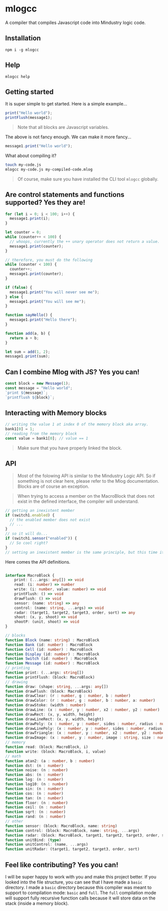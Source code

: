 # mlogcc

A compiler that compiles Javascript code into Mindustry logic code.

## Installation

`npm i -g mlogcc`

## Help

`mlogcc help`

## Getting started

It is super simple to get started. Here is a simple example...

```js
print("Hello world");
printFlush(message1);
```

> Note that all blocks are Javascript variables.

The above is not fancy enough. We can make it more fancy...

```js
message1.print("Hello world");
```

What about compiling it?

```sh
touch my-code.js
mlogcc my-code.js my-compiled-code.mlog
```

> Of course, make sure you have installed the CLI tool `mlogcc` globally.

## Are control statements and functions supported? Yes they are!

```js
for (let i = 0; i < 100; i++) {
  message1.print(i);
}

let counter = 0;
while (counter++ < 100) {
  // whoops, currently the ++ unary operator does not return a value.
  message1.print(counter);
}

// therefore, you must do the following
while (counter < 100) {
  counter++;
  message1.print(counter);
}

if (false) {
  message1.print("You will never see me");
} else {
  message1.print("You will see me");
}

function sayHello() {
  message1.print("Hello there");
}

function add(a, b) {
  return a + b;
}

let sum = add(1, 2);
message1.print(sum);
```

## Can I combine Mlog with JS? Yes you can!

```js
const block = new Message(1);
const message = "Hello world";
`print ${message}`;
`printflush ${block}`;
```

## Interacting with Memory blocks

```js
// writing the value 1 at index 0 of the memory block aka array.
bank1[0] = 1;
// reading from the memory block
const value = bank1[0]; // value == 1
```

> Make sure that you have properly linked the block.

## API

> Most of the folowing API is similar to the Mindustry Logic API. So if something is not clear here, please refer to the Mlog documentation. Blocks are of course an exception.

> When trying to access a member on the MacroBlock that does not exist in the defined interface, the compiler will understand.

```js
// getting an inexistent member
if (switch1.enabled) {
  // the enabled member does not exist
  // ...
}
// so it will do...
if (switch1.sensor("enabled")) {
  // So cool right?
}
// setting an inexistent member is the same principle, but this time it will use the control function.
```

Here comes the API definitions.

```ts

interface MacroBlock {
    print: (...args: any[]) => void
    read: (i: number) => number
    write: (i: number, value: number) => void
    printFlush: () => void
    drawFlush: () => void
    sensor: (name: string) => any
    control: (name: string, ...args) => void
    radar: (target1, target2, target3, order, sort) => any
    shoot: (x, y, shoot) => void
    shootP: (unit, shoot) => void
}

// blocks
function Block (name: string) : MacroBlock
function Bank (id: number) : MacroBlock
function Cell (id: number) : MacroBlock
function Display (id: number) : MacroBlock
function Switch (id: number) : MacroBlock
function Message (id: number) : MacroBlock
// printing
function print: (...args: string[])
function printFlush: (block: MacroBlock)
// drawing
function draw: (shape: string, ...args: any[])
function drawFlush: (block: MacroBlock)
function drawClear: (r : number, g : number, b : number)
function drawColor: (r : number, g : number, b : number, a: number)
function drawStoke: (width : number)
function drawLine: (x : number, y : number, x2 : number, y2 : number)
function drawRect: (x, y, width, height)
function drawLineRect: (x, y, width, height)
function drawPoly: (x : number, y : number, sides : number, radius : number, rotation : number)
function drawLinePoly: (x : number, y : number, sides : number, radius : number, rotation : number)
function drawTriangle: (x : number, y : number, x2 : number, y2 : number, x3 : number, y3 : number)
function drawImage: (x : number, y : number, image : string, size : number, rotation : number)
// memory
function read: (block: MacroBlock, i)
function write: (block: MacroBlock, i, value)
// math
function atan2: (a : number, b : number)
function dst: (n : number)
function noise: (n : number)
function abs: (n : number)
function log: (n : number)
function log10: (n : number)
function sin: (n : number)
function cos: (n : number)
function tan: (n : number)
function floor: (n : number)
function ceil: (n : number)
function sqrt: (n : number)
function rand: (n : number)
// other
function sensor: (block: MacroBlock, name: string)
function control: (block: MacroBlock, name: string, ...args)
function radar: (block: MacroBlock, target1, target2, target3, order, sort)
function unitBind: (type)
function unitControl: (name, ...args)
function unitRadar: (target1, target2, target3, order, sort)
```

## Feel like contributing? Yes you can!

I will be super happy to work with you and make this project better. If you looked into the file structure, you can see that I have made a `basic` directory. I made a `basic` directory because this compiler was meant to support to compilation mode: `basic` and `full`. The `full` compilation mode will support fully recursive function calls because it will store data on the stack (inside a memory block).
